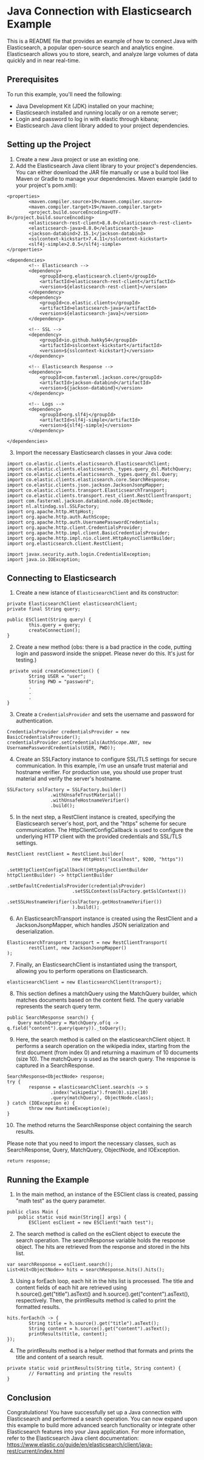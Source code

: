 # Java Connection with Elasticsearch Example

This is a README file that provides an example of how to connect Java with Elasticsearch, a popular open-source search and analytics engine. Elasticsearch allows you to store, search, and analyze large volumes of data quickly and in near real-time.

## Prerequisites

To run this example, you'll need the following:

* Java Development Kit (JDK) installed on your machine;
* Elasticsearch installed and running locally or on a remote server;
* Login and password to log in with elastic through kibana;
* Elasticsearch Java client library added to your project dependencies.

## Setting up the Project

1. Create a new Java project or use an existing one.
2. Add the Elasticsearch Java client library to your project's dependencies. You can either download the JAR file manually or use a build tool like Maven or Gradle to manage your dependencies.
Maven example (add to your project's pom.xml):

```
<properties>
        <maven.compiler.source>19</maven.compiler.source>
        <maven.compiler.target>19</maven.compiler.target>
        <project.build.sourceEncoding>UTF-8</project.build.sourceEncoding>
        <elasticsearch-rest-client>8.8.0</elasticsearch-rest-client>
        <elasticsearch-java>8.8.0</elasticsearch-java>
        <jackson-databind>2.15.1</jackson-databind>
        <sslcontext-kickstart>7.4.11</sslcontext-kickstart>
        <slf4j-simple>2.0.5</slf4j-simple>
</properties>

<dependencies>
        <!-- Elasticsearch -->
        <dependency>
            <groupId>org.elasticsearch.client</groupId>
            <artifactId>elasticsearch-rest-client</artifactId>
            <version>${elasticsearch-rest-client}</version>
        </dependency>
        <dependency>
            <groupId>co.elastic.clients</groupId>
            <artifactId>elasticsearch-java</artifactId>
            <version>${elasticsearch-java}</version>
        </dependency>

        <!-- SSL -->
        <dependency>
            <groupId>io.github.hakky54</groupId>
            <artifactId>sslcontext-kickstart</artifactId>
            <version>${sslcontext-kickstart}</version>
        </dependency>

        <!-- Elasticsearch Response -->
        <dependency>
            <groupId>com.fasterxml.jackson.core</groupId>
            <artifactId>jackson-databind</artifactId>
            <version>${jackson-databind}</version>
        </dependency>

        <!-- Logs -->
        <dependency>
            <groupId>org.slf4j</groupId>
            <artifactId>slf4j-simple</artifactId>
            <version>${slf4j-simple}</version>
        </dependency>

</dependencies>
```
3. Import the necessary Elasticsearch classes in your Java code:

```
import co.elastic.clients.elasticsearch.ElasticsearchClient;
import co.elastic.clients.elasticsearch._types.query_dsl.MatchQuery;
import co.elastic.clients.elasticsearch._types.query_dsl.Query;
import co.elastic.clients.elasticsearch.core.SearchResponse;
import co.elastic.clients.json.jackson.JacksonJsonpMapper;
import co.elastic.clients.transport.ElasticsearchTransport;
import co.elastic.clients.transport.rest_client.RestClientTransport;
import com.fasterxml.jackson.databind.node.ObjectNode;
import nl.altindag.ssl.SSLFactory;
import org.apache.http.HttpHost;
import org.apache.http.auth.AuthScope;
import org.apache.http.auth.UsernamePasswordCredentials;
import org.apache.http.client.CredentialsProvider;
import org.apache.http.impl.client.BasicCredentialsProvider;
import org.apache.http.impl.nio.client.HttpAsyncClientBuilder;
import org.elasticsearch.client.RestClient;

import javax.security.auth.login.CredentialException;
import java.io.IOException;
```

## Connecting to Elasticsearch
1. Create a new istance of `ElasticsearchClient` and its constructor:

```
private ElasticsearchClient elasticsearchClient;
private final String query;

public ESClient(String query) {
        this.query = query;
        createConnection();
}
```
2. Create a new method (obs: there is a bad practice in the code, putting login and password inside the snippet. Please never do this. It's just for testing.)
```
 private void createConnection() {
        String USER = "user";
        String PWD = "password";
        .
        .
        .
}
```

3. Create a `CredentialsProvider` and sets the username and password for authentication.

```
CredentialsProvider credentialsProvider = new BasicCredentialsProvider();
credentialsProvider.setCredentials(AuthScope.ANY, new UsernamePasswordCredentials(USER, PWD));
```

4. Create an SSLFactory instance to configure SSL/TLS settings for secure communication. In this example, i'm use an unsafe trust material and hostname verifier. For production use, you should use proper trust material and verify the server's hostname.
```
SSLFactory sslFactory = SSLFactory.builder()
                .withUnsafeTrustMaterial()
                .withUnsafeHostnameVerifier()
                .build();
```
5. In the next step, a RestClient instance is created, specifying the Elasticsearch server's host, port, and the "https" scheme for secure communication. The HttpClientConfigCallback is used to configure the underlying HTTP client with the provided credentials and SSL/TLS settings.
```
RestClient restClient = RestClient.builder(
                        new HttpHost("localhost", 9200, "https"))
                        .setHttpClientConfigCallback((HttpAsyncClientBuilder httpClientBuilder) -> httpClientBuilder
                        .setDefaultCredentialsProvider(credentialsProvider)
                        .setSSLContext(sslFactory.getSslContext())
                        .setSSLHostnameVerifier(sslFactory.getHostnameVerifier())
                        ).build();
```
6. An ElasticsearchTransport instance is created using the RestClient and a JacksonJsonpMapper, which handles JSON serialization and deserialization.
```
ElasticsearchTransport transport = new RestClientTransport(
        restClient, new JacksonJsonpMapper()
);

```
7. Finally, an ElasticsearchClient is instantiated using the transport, allowing you to perform operations on Elasticsearch.
```
elasticsearchClient = new ElasticsearchClient(transport);
```

8. This section defines a matchQuery using the MatchQuery builder, which matches documents based on the content field. The query variable represents the search query term.
```
public SearchResponse search() {
    Query matchQuery = MatchQuery.of(q -> q.field("content").query(query))._toQuery();

```
9. Here, the search method is called on the elasticsearchClient object. It performs a search operation on the wikipedia index, starting from the first document (from index 0) and returning a maximum of 10 documents
(size 10). The matchQuery is used as the search query. The response is captured in a SearchResponse<ObjectNode>.

```
SearchResponse<ObjectNode> response;
try {
        response = elasticsearchClient.search(s -> s
                .index("wikipedia").from(0).size(10)
                .query(matchQuery), ObjectNode.class);
} catch (IOException e) {
        throw new RuntimeException(e);
}

```
10. The method returns the SearchResponse object containing the search results.

Please note that you need to import the necessary classes, such as SearchResponse, Query, MatchQuery, ObjectNode, and IOException.
```
return response;
```

## Running the Example
1. In the main method, an instance of the ESClient class is created, passing "math test" as the query parameter.
        
```
public class Main {
    public static void main(String[] args) {
        ESClient esClient = new ESClient("math test");

```
2. The search method is called on the esClient object to execute the search operation. The searchResponse variable holds the response object. The hits are retrieved from the response and stored in the hits list.
        
```
var searchResponse = esClient.search();
List<Hit<ObjectNode>> hits = searchResponse.hits().hits();

```
3. Using a forEach loop, each hit in the hits list is processed. The title and content fields of each hit are retrieved using h.source().get("title").asText() and h.source().get("content").asText(), respectively.
Then, the printResults method is called to print the formatted results.

```
hits.forEach(h -> {
        String title = h.source().get("title").asText();
        String content = h.source().get("content").asText();
        printResults(title, content);
});

```
        
4. The printResults method is a helper method that formats and prints the title and content of a search result.
        
```
private static void printResults(String title, String content) {
        // Formatting and printing the results
}

```

## Conclusion
Congratulations! You have successfully set up a Java connection with Elasticsearch and performed a search operation. You can now expand upon this example to build more advanced search functionality or integrate other Elasticsearch features into your Java application. For more information, refer to the Elasticsearch Java client documentation: https://www.elastic.co/guide/en/elasticsearch/client/java-rest/current/index.html
